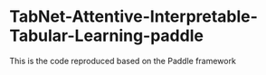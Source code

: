 # TabNet-Attentive-Interpretable-Tabular-Learning-paddle
This is the code reproduced based on the Paddle framework
